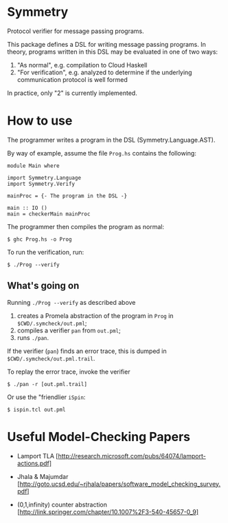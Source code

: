# Symmetry

Protocol verifier for message passing programs.

This package defines a DSL for writing message passing programs. In theory, programs written in this DSL
may be evaluated in one of two ways:

  1. "As normal", e.g. compilation to Cloud Haskell
  2. "For verification", e.g. analyzed to determine if the underlying communication protocol is well formed

In practice, only "2" is currently implemented.

# How to use

The programmer writes a program in the DSL (Symmetry.Language.AST).

By way of example, assume the file `Prog.hs` contains the following:

~~~~{.haskell}
module Main where

import Symmetry.Language
import Symmetry.Verify

mainProc = {- The program in the DSL -}

main :: IO ()
main = checkerMain mainProc
~~~~

The programmer then compiles the program as normal:

~~~~
$ ghc Prog.hs -o Prog
~~~~

To run the verification, run:

~~~~
$ ./Prog --verify
~~~~

## What's going on

Running `./Prog --verify` as described above

  1. creates a Promela abstraction of the program in `Prog` in `$CWD/.symcheck/out.pml`;
  2. compiles a verifier `pan` from `out.pml`;
  3. runs `./pan`.

If the verifier (`pan`) finds an error trace, this is dumped in `$CWD/.symcheck/out.pml.trail`.

To replay the error trace, invoke the verifier

~~~~~
$ ./pan -r [out.pml.trail]
~~~~~

Or use the "friendlier `iSpin`:

~~~~
$ ispin.tcl out.pml
~~~~


# Useful Model-Checking Papers

* Lamport TLA
  [http://research.microsoft.com/pubs/64074/lamport-actions.pdf]
  
* Jhala & Majumdar 
  [http://goto.ucsd.edu/~rjhala/papers/software_model_checking_survey.pdf]
  
* (0,1,infinity) counter abstraction
  [http://link.springer.com/chapter/10.1007%2F3-540-45657-0_9]
